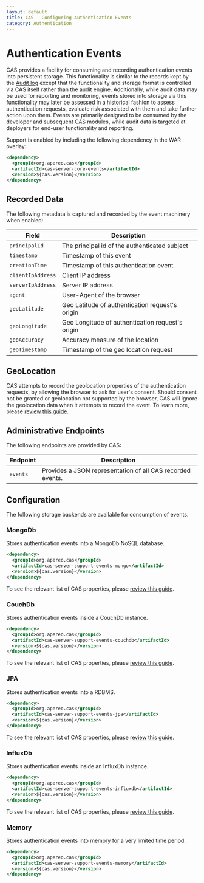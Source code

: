```yaml
---
layout: default
title: CAS - Configuring Authentication Events
category: Authentication
---
```


# Authentication Events

CAS provides a facility for consuming and recording authentication events into persistent storage. This functionality is similar to the records
kept by the [Audit log](Audits.html) except that the functionality and storage format is controlled via CAS itself rather than the audit engine.
Additionally, while audit data may be used for reporting and monitoring, events stored into storage via this functionality may later be assessed
in a historical fashion to assess authentication requests, evaluate risk associated with them and take further action upon them. Events are primarily
designed to be consumed by the developer and subsequent CAS modules, while audit data is targeted at deployers for end-user functionality and reporting.

Support is enabled by including the following dependency in the WAR overlay:

```xml
<dependency>
  <groupId>org.apereo.cas</groupId>
  <artifactId>cas-server-core-events</artifactId>
  <version>${cas.version}</version>
</dependency>
```

## Recorded Data

The following metadata is captured and recorded by the event machinery when enabled:

| Field                             | Description
|-----------------------------------|-----------------------------------------------------------------
| `principalId`                              | The principal id of the authenticated subject
| `timestamp`                                | Timestamp of this event
| `creationTime`                             | Timestamp of this authentication event
| `clientIpAddress`                          | Client IP address
| `serverIpAddress`                          | Server IP address
| `agent`                                    | User-Agent of the browser
| `geoLatitude`                              | Geo Latitude of authentication request's origin
| `geoLongitude`                             | Geo Longitude of authentication request's origin
| `geoAccuracy`                              | Accuracy measure of the location
| `geoTimestamp`                             | Timestamp of the geo location request

## GeoLocation

CAS attempts to record the geolocation properties of the authentication requests, by allowing the browser to ask for user's consent.
Should consent not be granted or geolocation not supported by the browser, CAS will ignore the geolocation data when it attempts to
record the event. To learn more, please [review this guide](GeoTracking-Authentication-Requests.html).

## Administrative Endpoints

The following endpoints are provided by CAS:
 
| Endpoint                 | Description
|--------------------------|------------------------------------------------
| `events`                 | Provides a JSON representation of all CAS recorded events.

## Configuration

The following storage backends are available for consumption of events.

### MongoDb

Stores authentication events into a MongoDb NoSQL database.

```xml
<dependency>
  <groupId>org.apereo.cas</groupId>
  <artifactId>cas-server-support-events-mongo</artifactId>
  <version>${cas.version}</version>
</dependency>
```

To see the relevant list of CAS properties, please [review this guide](../configuration/Configuration-Properties.html#mongodb-events).

### CouchDb

Stores authentication events inside a CouchDb instance.

```xml
<dependency>
  <groupId>org.apereo.cas</groupId>
  <artifactId>cas-server-support-events-couchdb</artifactId>
  <version>${cas.version}</version>
</dependency>
```

To see the relevant list of CAS properties, please [review this guide](../configuration/Configuration-Properties.html#couchdb-events).

### JPA

Stores authentication events into a RDBMS.

```xml
<dependency>
  <groupId>org.apereo.cas</groupId>
  <artifactId>cas-server-support-events-jpa</artifactId>
  <version>${cas.version}</version>
</dependency>
```

To see the relevant list of CAS properties, please [review this guide](../configuration/Configuration-Properties.html#database-events).

### InfluxDb

Stores authentication events inside an InfluxDb instance.

```xml
<dependency>
  <groupId>org.apereo.cas</groupId>
  <artifactId>cas-server-support-events-influxdb</artifactId>
  <version>${cas.version}</version>
</dependency>
```

To see the relevant list of CAS properties, please [review this guide](../configuration/Configuration-Properties.html#influxdb-events).

### Memory

Stores authentication events into memory for a very limited time period.

```xml
<dependency>
  <groupId>org.apereo.cas</groupId>
  <artifactId>cas-server-support-events-memory</artifactId>
  <version>${cas.version}</version>
</dependency>
```
